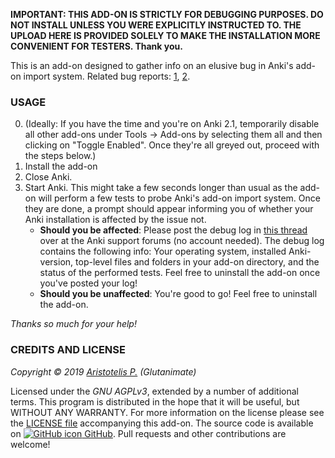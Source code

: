 <!-- BANNER -->

**IMPORTANT: THIS ADD-ON IS STRICTLY FOR DEBUGGING PURPOSES. DO NOT INSTALL UNLESS YOU WERE EXPLICITLY INSTRUCTED TO. THE UPLOAD HERE IS PROVIDED SOLELY TO MAKE THE INSTALLATION MORE CONVENIENT FOR TESTERS. Thank you.**

This is an add-on designed to gather info on an elusive bug in Anki's add-on import system. Related bug reports: [1](https://github.com/glutanimate/review-heatmap/issues/43), [2](https://github.com/Arthur-Milchior/anki-enhance-main-window/issues/45).

### USAGE

0. (Ideally: If you have the time and you're on Anki 2.1, temporarily disable all other add-ons under Tools → Add-ons by selecting them all and then clicking on "Toggle Enabled". Once they're all greyed out, proceed with the steps below.)
1. Install the add-on
2. Close Anki.
3. Start Anki. This might take a few seconds longer than usual as the add-on will perform a few tests to probe Anki's add-on import system. Once they are done, a prompt should appear informing you of whether your Anki installation is affected by the issue not.
   - **Should you be affected**: Please post the debug log in [this thread](https://anki.tenderapp.com/discussions/add-ons/35343-import-bug-test-debug-log-thread) over at the Anki support forums (no account needed). The debug log contains the following info: Your operating system, installed Anki-version, top-level files and folders in your add-on directory, and the status of the performed tests. Feel free to uninstall the add-on once you've posted your log!
   - **Should you be unaffected**: You're good to go! Feel free to uninstall the add-on.

_Thanks so much for your help!_

<!-- CHANGELOG -->

<!-- SUPPORT -->

### CREDITS AND LICENSE

*Copyright © 2019 [Aristotelis P.](https://glutanimate.com/)  (Glutanimate)*

Licensed under the _GNU AGPLv3_, extended by a number of additional terms. This program is distributed in the hope that it will be useful, but WITHOUT ANY WARRANTY. For more information on the license please see the [LICENSE file](https://github.com/glutanimate/import-bug-test/blob/master/LICENSE) accompanying this add-on. The source code is available on [![GitHub icon](https://glutanimate.com/logos/github.svg) GitHub](https://github.com/glutanimate/import-bug-test). Pull requests and other contributions are welcome!

<!-- RESOURCES -->

<!-- RATE -->
